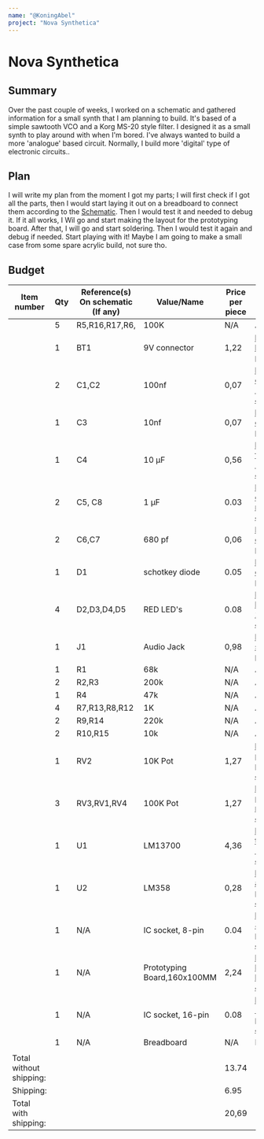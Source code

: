 ```yaml
---
name: "@KoningAbel"
project: "Nova Synthetica"
---
```


# Nova Synthetica

## Summary

 Over the past couple of weeks, I worked on a schematic and gathered information for a small synth that I am planning to build. It's based of a simple sawtooth VCO and a Korg MS-20 style filter. I designed it as a small synth to play around with when I'm bored.
I've always wanted to build a more 'analogue' based circuit. Normally, I build more 'digital' type of electronic circuits..
## Plan
I will write my plan from the moment I got my parts;
I will first check if I got all the parts, then I would start laying it out on a breadboard to connect them according to the [Schematic](https://imgur.com/7jxqMLZ). Then I would test it and needed to debug it.
If it all works, I Wil go and start making the layout for the prototyping board. After that, I will go and start soldering. Then I would test it again and debug if needed. Start playing with it! Maybe I am going to make a small case from some spare acrylic build, not sure tho.

## Budget

|Item number|Qty|Reference(s) On schematic (If any)|Value/Name                  |Price per piece|Link                                                                                                                          
|-----------|---|----------------------------------|----------------------------|---------------|-------------------------------------------------------------------------------------------------------------------------------|
|           |5  |R5,R16,R17,R6,                    |100K                        |N/A            |Already owned                                                                                                                       
|           |1  |BT1                               |9V connector                |1,22           |https://www.reichelt.nl/nl/en/battery-holder-1x9v-block-halter-1x9vs-p113159.html?&trstct=pol_1&nbc=1                               
|           |2  |C1,C2                             |100nf                       |0,07           |https://www.reichelt.nl/nl/en/ceramic-capacitor-100-nf-20-80-y5v-50-100-v-rm-5-kerko-100n-p9265.html?&trstct=pol_0&nbc=1            
|           |1  |C3                                |10nf                        |0,07           |https://www.reichelt.nl/nl/en/ceramic-capacitor-10-n-kerko-10n-p9267.html?&trstct=pol_0&nbc=1                                       
|           |1  |C4                                |10 μF                       |0,56           |https://www.reichelt.nl/nl/en/audio-frequency-electrolytic-capacitor-axial-10-f-63-v-ton-10-63-p21640.html?&trstct=pol_0&nbc=1      
|           |2  |C5, C8                            |1 μF                        |0.03           |https://www.reichelt.nl/nl/en/electrolytic-capacitor-5-x-11-mm-spacing-2-0-mm-rad-1-100-p15094.html?&trstct=pol_0&nbc=1             
|           |2  |C6,C7                             |680 pf                      |0,06           |https://www.reichelt.nl/nl/en/ceramic-capacitor-680-p-kerko-680p-p9303.html?&trstct=pol_0&nbc=1                                     
|           |1  |D1                                |schotkey diode              |0.05           |https://www.reichelt.nl/nl/en/schottky-diode-do41-100-v-1-a-sb-1100-p15980.html?&trstct=pol_10&nbc=1                                
|           |4  |D2,D3,D4,D5                       |RED LED's                   |0.08           |https://www.reichelt.nl/nl/en/led-5-mm-leaded-red-125-mcd-50--evl-383-2sdrd-s5-p230920.html?&trstct=pol_1&nbc=1                     
|           |1  |J1                                |Audio Jack                   |0,98           |https://www.reichelt.nl/nl/en/jack-socket-4-pin-3-5-mm-cliff-fc68125-p228178.html?&trstct=pol_0&nbc=1                               
|           |1  |R1                                |68k                         |N/A            |Already owned                                                                                                                       
|           |2  |R2,R3                             |200k                        |N/A            |Already owned                                                                                                                       
|           |1  |R4                                |47k                         |N/A            |Already owned                                                                                                                      
|           |4  |R7,R13,R8,R12                     |1K                          |N/A            |Already owned                                                                                                                      
|           |2  |R9,R14                            |220k                        |N/A            |Already owned                                                                                                                       
|           |2  |R10,R15                           |10k                         |N/A            |Already owned                                                                                                                       
|           |1  |RV2                               |10K Pot                     |1,27           |https://www.reichelt.nl/nl/en/rotary-potentiometer-10-kohm-linear-4-mm-pih-pc16ip04103a-p232459.html?&trstct=pol_0&nbc=1            
|           |3  |RV3,RV1,RV4                       |100K Pot                    |1,27           |https://www.reichelt.nl/nl/en/rotary-potentiometer-100-kohm-linear-4-mm-pih-pc16ip04104a-p232460.html?&trstct=pol_1&nbc=1         
|           |1  |U1                                |LM13700                     |4,36           |https://www.reichelt.nl/nl/en/operational-transconductance-amplifiers-dual-dil-16-lm-13700-dil-p10394.html?&trstct=pos_0&nbc=1      
|           |1  |U2                                |LM358                       |0,28           |https://www.reichelt.nl/nl/en/operational-amplifier-2-fold-0-4-v-s-700-khz-pdip-8-lm-358-p-p187547.html?&nbc=1                      
|           |1  |N/A                               |IC socket, 8-pin            |0.04           |https://www.reichelt.nl/nl/en/ic-socket-8-pin-double-spring-contact-gs-8-p8230.html?&nbc=1&trstct=lsbght_sldr::187547               
|           |1  |N/A                               |Prototyping Board,160x100MM |2,24           |https://www.reichelt.nl/nl/en/matrix-board-laminated-paper-160x100-mm-hpr-160x100-p8638.html?&trstct=pol_1&nbc=1                    
|           |1  |N/A                               |IC socket, 16-pin           |0.08           |https://www.reichelt.nl/nl/en/ic-socket-16-pin-double-spring-contact-gs-16-p8208.html?&nbc=1&trstct=lsbght_sldr::10394        
|           |1  |N/A                                | Breadboard                             |N/A |N/A
|           |   |                                  |                              | | 
| Total without shipping: || | |13.74
|Shipping:| | |  |6.95
|Total with shipping:||||20,69|
